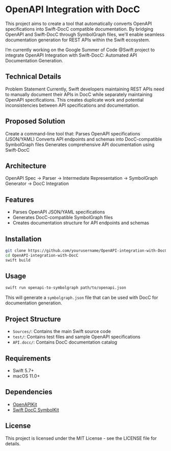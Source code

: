 # OpenAPI Integration with DocC

This project aims to create a tool that automatically converts OpenAPI specifications into Swift-DocC compatible documentation. By bridging OpenAPI and Swift-DocC through SymbolGraph files, we'll enable seamless documentation generation for REST APIs within the Swift ecosystem.

I’m currently working on the Google Summer of Code @Swift project to integrate OpenAPI Integration with Swift-DocC: Automated API Documentation Generation.

## Technical Details
Problem Statement
Currently, Swift developers maintaining REST APIs need to manually document their APIs in DocC while separately maintaining OpenAPI specifications. This creates duplicate work and potential inconsistencies between API specifications and documentation.

## Proposed Solution
Create a command-line tool that:
Parses OpenAPI specifications (JSON/YAML)
Converts API endpoints and schemas into DocC-compatible SymbolGraph files
Generates comprehensive API documentation using Swift-DocC

## Architecture
OpenAPI Spec → Parser → Intermediate Representation → SymbolGraph Generator → DocC Integration

## Features

- Parses OpenAPI JSON/YAML specifications
- Generates DocC-compatible SymbolGraph files
- Creates documentation structure for API endpoints and schemas

## Installation

```bash
git clone https://github.com/yourusername/OpenAPI-integration-with-DocC.git
cd OpenAPI-integration-with-DocC
swift build
```

## Usage

```bash
swift run openapi-to-symbolgraph path/to/openapi.json
```

This will generate a `symbolgraph.json` file that can be used with DocC for documentation generation.

## Project Structure

- `Sources/`: Contains the main Swift source code
- `test/`: Contains test files and sample OpenAPI specifications
- `API.docc/`: Contains DocC documentation catalog

## Requirements

- Swift 5.7+
- macOS 11.0+

## Dependencies

- [OpenAPIKit](https://github.com/mattpolzin/OpenAPIKit.git)
- [Swift DocC SymbolKit](https://github.com/swiftlang/swift-docc-symbolkit.git)

## License

This project is licensed under the MIT License - see the LICENSE file for details.
